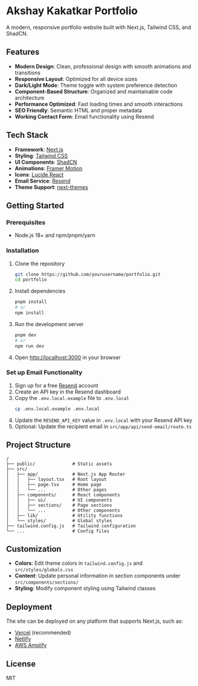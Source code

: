 # Akshay Kakatkar Portfolio

A modern, responsive portfolio website built with Next.js, Tailwind CSS, and ShadCN.

## Features

- **Modern Design**: Clean, professional design with smooth animations and transitions
- **Responsive Layout**: Optimized for all device sizes
- **Dark/Light Mode**: Theme toggle with system preference detection
- **Component-Based Structure**: Organized and maintainable code architecture
- **Performance Optimized**: Fast loading times and smooth interactions
- **SEO Friendly**: Semantic HTML and proper metadata
- **Working Contact Form**: Email functionality using Resend

## Tech Stack

- **Framework**: [Next.js](https://nextjs.org/)
- **Styling**: [Tailwind CSS](https://tailwindcss.com/)
- **UI Components**: [ShadCN](https://ui.shadcn.com/)
- **Animations**: [Framer Motion](https://www.framer.com/motion/)
- **Icons**: [Lucide React](https://lucide.dev/)
- **Email Service**: [Resend](https://resend.com)
- **Theme Support**: [next-themes](https://github.com/pacocoursey/next-themes)

## Getting Started

### Prerequisites

- Node.js 18+ and npm/pnpm/yarn

### Installation

1. Clone the repository

   ```bash
   git clone https://github.com/yourusername/portfolio.git
   cd portfolio
   ```

2. Install dependencies

   ```bash
   pnpm install
   # or
   npm install
   ```

3. Run the development server

   ```bash
   pnpm dev
   # or
   npm run dev
   ```

4. Open [http://localhost:3000](http://localhost:3000) in your browser

### Set up Email Functionality

1. Sign up for a free [Resend](https://resend.com) account
2. Create an API key in the Resend dashboard
3. Copy the `.env.local.example` file to `.env.local`
   ```bash
   cp .env.local.example .env.local
   ```
4. Update the `RESEND_API_KEY` value in `.env.local` with your Resend API key
5. Optional: Update the recipient email in `src/app/api/send-email/route.ts`

## Project Structure

```
/
├── public/              # Static assets
├── src/
│   ├── app/             # Next.js App Router
│   │   ├── layout.tsx   # Root layout
│   │   ├── page.tsx     # Home page
│   │   └── ...          # Other pages
│   ├── components/      # React components
│   │   ├── ui/          # UI components
│   │   ├── sections/    # Page sections
│   │   └── ...          # Other components
│   ├── lib/             # Utility functions
│   └── styles/          # Global styles
├── tailwind.config.js   # Tailwind configuration
└── ...                  # Config files
```

## Customization

- **Colors**: Edit theme colors in `tailwind.config.js` and `src/styles/globals.css`
- **Content**: Update personal information in section components under `src/components/sections/`
- **Styling**: Modify component styling using Tailwind classes

## Deployment

The site can be deployed on any platform that supports Next.js, such as:

- [Vercel](https://vercel.com/) (recommended)
- [Netlify](https://www.netlify.com/)
- [AWS Amplify](https://aws.amazon.com/amplify/)

## License

MIT
